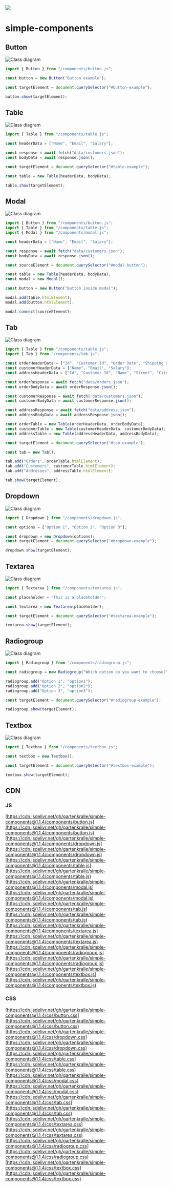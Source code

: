[![](https://data.jsdelivr.com/v1/package/gh/gartenkralle/simple-components/badge?style=rounded)](https://www.jsdelivr.com/package/gh/gartenkralle/simple-components)

# simple-components

## Button

![Class diagram](images/button.png)

```javascript
import { Button } from "/components/button.js";

const button = new Button("Button example");

const targetElement = document.querySelector("#button-example");

button.show(targetElement);
```

## Table

![Class diagram](images/table.png)

```javascript
import { Table } from "/components/table.js";

const headerData = ["Name", "Email", "Salary"];

const response = await fetch("data/customers.json");
const bodyData = await response.json();

const targetElement = document.querySelector("#table-example");

const table = new Table(headerData, bodyData);

table.show(targetElement);
```

## Modal

![Class diagram](images/modal.png)

```javascript
import { Button } from "/components/button.js";
import { Table } from "/components/table.js";
import { Modal } from "/components/modal.js";

const headerData = ["Name", "Email", "Salary"];

const response = await fetch("data/customers.json");
const bodyData = await response.json();

const sourceElement = document.querySelector("#modal-button");

const table = new Table(headerData, bodyData);
const modal = new Modal();

const button = new Button("Button inside modal");

modal.add(table.htmlElement);
modal.add(button.htmlElement);

modal.connect(sourceElement);
```

## Tab

![Class diagram](images/tab.png)

```javascript
import { Table } from "/components/table.js";
import { Tab } from "/components/tab.js";

const orderHeaderData = ["Id", "Customer Id", "Order Date", "Shipping Date", "State", "Total Amount", "Payment Method"];
const customerHeaderData = ["Name", "Email", "Salary"];
const addressHeaderData = ["Id", "Customer Id", "Name", "Street", "City", "State", "Postal Code", "Country", "Phone", "Type"];

const orderResponse = await fetch("data/orders.json");
const orderBodyData = await orderResponse.json();

const customerResponse = await fetch("data/customers.json");
const customerBodyData = await customerResponse.json();

const addressResponse = await fetch("data/address.json");
const addressBodyData = await addressResponse.json();

const orderTable = new Table(orderHeaderData, orderBodyData);
const customerTable = new Table(customerHeaderData, customerBodyData);
const addressTable = new Table(addressHeaderData, addressBodyData);

const targetElement = document.querySelector("#tab-example");

const tab = new Tab();

tab.add("Orders", orderTable.htmlElement);
tab.add("Customers", customerTable.htmlElement);
tab.add("Addresses", addressTable.htmlElement);

tab.show(targetElement);
```

## Dropdown

![Class diagram](images/dropdown.png)

```javascript
import { Dropdown } from "/components/dropdown.js";

const options = ["Option 1", "Option 2", "Option 3"];

const dropdown = new Dropdown(options);
const targetElement = document.querySelector("#dropdown-example");

dropdown.show(targetElement);
```

## Textarea

![Class diagram](images/textarea.png)

```javascript
import { Textarea } from "/components/textarea.js";

const placeholder = "This is a placeholder";

const textarea = new Textarea(placeholder);

const targetElement = document.querySelector("#textarea-example");

textarea.show(targetElement);
```

## Radiogroup

![Class diagram](images/radiogroup.png)

```javascript
import { Radiogroup } from "/components/radiogroup.js";

const radiogroup = new Radiogroup("Which option do you want to choose?");

radiogroup.add("Option 1", "option1");
radiogroup.add("Option 2", "option2");
radiogroup.add("Option 3", "option3");

const targetElement = document.querySelector("#radiogroup-example");

radiogroup.show(targetElement);
```

## Textbox

![Class diagram](images/textbox.png)

```javascript
import { Textbox } from "/components/textbox.js";

const textbox = new Textbox();

const targetElement = document.querySelector("#textbox-example");

textbox.show(targetElement);
```

## CDN

### JS

[https://cdn.jsdelivr.net/gh/gartenkralle/simple-components@1.1.4/components/button.js](https://cdn.jsdelivr.net/gh/gartenkralle/simple-components@1.1.4/components/button.js)
[https://cdn.jsdelivr.net/gh/gartenkralle/simple-components@1.1.4/components/dropdown.js](https://cdn.jsdelivr.net/gh/gartenkralle/simple-components@1.1.4/components/dropdown.js)
[https://cdn.jsdelivr.net/gh/gartenkralle/simple-components@1.1.4/components/table.js](https://cdn.jsdelivr.net/gh/gartenkralle/simple-components@1.1.4/components/table.js)
[https://cdn.jsdelivr.net/gh/gartenkralle/simple-components@1.1.4/components/modal.js](https://cdn.jsdelivr.net/gh/gartenkralle/simple-components@1.1.4/components/modal.js)
[https://cdn.jsdelivr.net/gh/gartenkralle/simple-components@1.1.4/components/tab.js](https://cdn.jsdelivr.net/gh/gartenkralle/simple-components@1.1.4/components/tab.js)
[https://cdn.jsdelivr.net/gh/gartenkralle/simple-components@1.1.4/components/textarea.js](https://cdn.jsdelivr.net/gh/gartenkralle/simple-components@1.1.4/components/textarea.js)
[https://cdn.jsdelivr.net/gh/gartenkralle/simple-components@1.1.4/components/radiogroup.js](https://cdn.jsdelivr.net/gh/gartenkralle/simple-components@1.1.4/components/radiogroup.js)
[https://cdn.jsdelivr.net/gh/gartenkralle/simple-components@1.1.4/components/textbox.js](https://cdn.jsdelivr.net/gh/gartenkralle/simple-components@1.1.4/components/textbox.js)

### CSS

[https://cdn.jsdelivr.net/gh/gartenkralle/simple-components@1.1.4/css/button.css](https://cdn.jsdelivr.net/gh/gartenkralle/simple-components@1.1.4/css/button.css)
[https://cdn.jsdelivr.net/gh/gartenkralle/simple-components@1.1.4/css/dropdown.css](https://cdn.jsdelivr.net/gh/gartenkralle/simple-components@1.1.4/css/dropdown.css)
[https://cdn.jsdelivr.net/gh/gartenkralle/simple-components@1.1.4/css/table.css](https://cdn.jsdelivr.net/gh/gartenkralle/simple-components@1.1.4/css/table.css)
[https://cdn.jsdelivr.net/gh/gartenkralle/simple-components@1.1.4/css/modal.css](https://cdn.jsdelivr.net/gh/gartenkralle/simple-components@1.1.4/css/modal.css)
[https://cdn.jsdelivr.net/gh/gartenkralle/simple-components@1.1.4/css/tab.css](https://cdn.jsdelivr.net/gh/gartenkralle/simple-components@1.1.4/css/tab.css)
[https://cdn.jsdelivr.net/gh/gartenkralle/simple-components@1.1.4/css/textarea.css](https://cdn.jsdelivr.net/gh/gartenkralle/simple-components@1.1.4/css/textarea.css)
[https://cdn.jsdelivr.net/gh/gartenkralle/simple-components@1.1.4/css/radiogroup.css](https://cdn.jsdelivr.net/gh/gartenkralle/simple-components@1.1.4/css/radiogroup.css)
[https://cdn.jsdelivr.net/gh/gartenkralle/simple-components@1.1.4/css/textbox.css](https://cdn.jsdelivr.net/gh/gartenkralle/simple-components@1.1.4/css/textbox.css)
